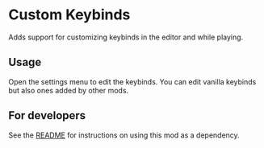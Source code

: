 # Custom Keybinds

Adds support for customizing keybinds in the editor and while playing.

## Usage

Open the settings menu to edit the keybinds. You can edit vanilla keybinds but also ones added by other mods.

## For developers

See the [README](https://github.com/geode-sdk/CustomKeybinds/blob/main/README.md) for instructions on using this mod as a dependency.

